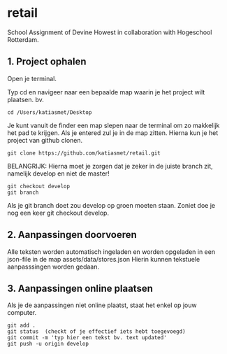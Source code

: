 # retail
School Assignment of Devine Howest in collaboration with Hogeschool Rotterdam.

## 1. Project ophalen
Open je terminal.

Typ cd en navigeer naar een bepaalde map waarin je het project wilt plaatsen. bv.

```
cd /Users/katiasmet/Desktop
```

Je kunt vanuit de finder een map slepen naar de terminal om zo makkelijk het pad te krijgen.
Als je entered zul je in de map zitten. Hierna kun je het project van github clonen.

```
git clone https://github.com/katiasmet/retail.git
```

BELANGRIJK:
Hierna moet je zorgen dat je zeker in de juiste branch zit, namelijk develop en niet de master!

```
git checkout develop
git branch
```

Als je git branch doet zou develop op groen moeten staan. Zoniet doe je nog een keer git checkout develop.

## 2. Aanpassingen doorvoeren
Alle teksten worden automatisch ingeladen en worden opgeladen in een json-file in de map assets/data/stores.json
Hierin kunnen tekstuele aanpasssingen worden gedaan.

## 3. Aanpassingen online plaatsen
Als je de aanpassingen niet online plaatst, staat het enkel op jouw computer.

```
git add .
git status  (checkt of je effectief iets hebt toegevoegd)
git commit -m 'typ hier een tekst bv. text updated'
git push -u origin develop
```
